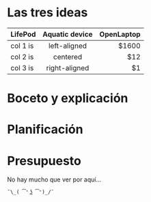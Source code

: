 # Las tres ideas



| LifePod   |      Aquatic device      |  OpenLaptop |
|----------|:-------------:|------:|
| col 1 is |  left-aligned | $1600 |
| col 2 is |    centered   |   $12 |
| col 3 is | right-aligned |    $1 |

# Boceto y explicación

# Planificación

# Presupuesto

No hay mucho que ver por aquí...

```{.tight-code}
¯\_( ͡❛ ͜ʖ ͡❛)_/¯ 
```

